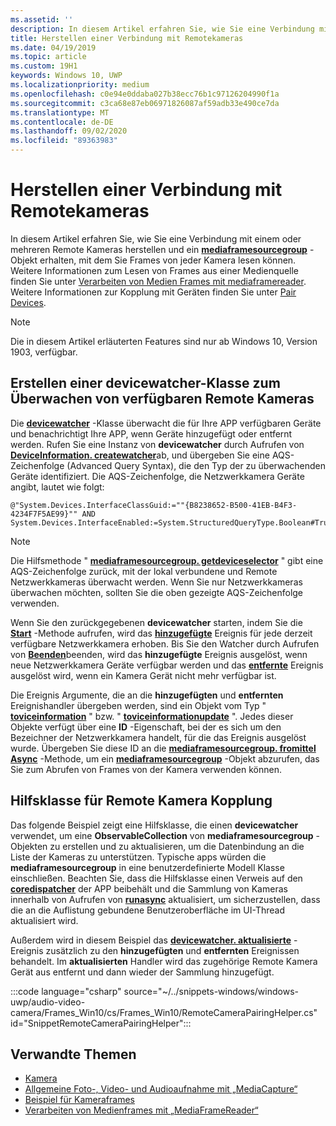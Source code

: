 ```yaml
---
ms.assetid: ''
description: In diesem Artikel erfahren Sie, wie Sie eine Verbindung mit Remote Kameras herstellen und eine mediaframesourcegroup abrufen, um Frames von den einzelnen Kameras abzurufen.
title: Herstellen einer Verbindung mit Remotekameras
ms.date: 04/19/2019
ms.topic: article
ms.custom: 19H1
keywords: Windows 10, UWP
ms.localizationpriority: medium
ms.openlocfilehash: c0e94e0ddaba027b38ecc76b1c97126204990f1a
ms.sourcegitcommit: c3ca68e87eb06971826087af59adb33e490ce7da
ms.translationtype: MT
ms.contentlocale: de-DE
ms.lasthandoff: 09/02/2020
ms.locfileid: "89363983"
---
```

# <a name="connect-to-remote-cameras"></a>Herstellen einer Verbindung mit Remotekameras

In diesem Artikel erfahren Sie, wie Sie eine Verbindung mit einem oder mehreren Remote Kameras herstellen und ein [**mediaframesourcegroup**](/uwp/api/Windows.Media.Capture.Frames.MediaFrameSourceGroup) -Objekt erhalten, mit dem Sie Frames von jeder Kamera lesen können. Weitere Informationen zum Lesen von Frames aus einer Medienquelle finden Sie unter [Verarbeiten von Medien Frames mit mediaframereader](process-media-frames-with-mediaframereader.md). Weitere Informationen zur Kopplung mit Geräten finden Sie unter [Pair Devices](../devices-sensors/pair-devices.md).

> [!NOTE] 
> Die in diesem Artikel erläuterten Features sind nur ab Windows 10, Version 1903, verfügbar.

## <a name="create-a-devicewatcher-class-to-watch-for-available-remote-cameras"></a>Erstellen einer devicewatcher-Klasse zum Überwachen von verfügbaren Remote Kameras

Die [**devicewatcher**](/uwp/api/windows.devices.enumeration.devicewatcher) -Klasse überwacht die für Ihre APP verfügbaren Geräte und benachrichtigt Ihre APP, wenn Geräte hinzugefügt oder entfernt werden. Rufen Sie eine Instanz von **devicewatcher** durch Aufrufen von [**DeviceInformation. createwatcher**](/uwp/api/windows.devices.enumeration.deviceinformation.createwatcher#Windows_Devices_Enumeration_DeviceInformation_CreateWatcher_System_String_)ab, und übergeben Sie eine AQS-Zeichenfolge (Advanced Query Syntax), die den Typ der zu überwachenden Geräte identifiziert. Die AQS-Zeichenfolge, die Netzwerkkamera Geräte angibt, lautet wie folgt:

```
@"System.Devices.InterfaceClassGuid:=""{B8238652-B500-41EB-B4F3-4234F7F5AE99}"" AND System.Devices.InterfaceEnabled:=System.StructuredQueryType.Boolean#True"
```

> [!NOTE] 
> Die Hilfsmethode " [**mediaframesourcegroup. getdeviceselector**](/uwp/api/windows.media.capture.frames.mediaframesourcegroup.getdeviceselector) " gibt eine AQS-Zeichenfolge zurück, mit der lokal verbundene und Remote Netzwerkkameras überwacht werden. Wenn Sie nur Netzwerkkameras überwachen möchten, sollten Sie die oben gezeigte AQS-Zeichenfolge verwenden.


Wenn Sie den zurückgegebenen **devicewatcher** starten, indem Sie die [**Start**](/uwp/api/windows.devices.enumeration.devicewatcher.start) -Methode aufrufen, wird das [**hinzugefügte**](/uwp/api/windows.devices.enumeration.devicewatcher.added) Ereignis für jede derzeit verfügbare Netzwerkkamera erhoben. Bis Sie den Watcher durch Aufrufen von [**Beenden**](/uwp/api/windows.devices.enumeration.devicewatcher.stop)beenden, wird das **hinzugefügte** Ereignis ausgelöst, wenn neue Netzwerkkamera Geräte verfügbar werden und das [**entfernte**](/uwp/api/windows.devices.enumeration.devicewatcher.removed) Ereignis ausgelöst wird, wenn ein Kamera Gerät nicht mehr verfügbar ist.

Die Ereignis Argumente, die an die **hinzugefügten** und **entfernten** Ereignishandler übergeben werden, sind ein Objekt vom Typ " [**toviceinformation**](/uwp/api/Windows.Devices.Enumeration.DeviceInformation) " bzw. " [**toviceinformationupdate**](/uwp/api/windows.devices.enumeration.deviceinformationupdate) ". Jedes dieser Objekte verfügt über eine **ID** -Eigenschaft, bei der es sich um den Bezeichner der Netzwerkkamera handelt, für die das Ereignis ausgelöst wurde. Übergeben Sie diese ID an die [**mediaframesourcegroup. fromittel Async**](/uwp/api/windows.media.capture.frames.mediaframesourcegroup.fromidasync) -Methode, um ein [**mediaframesourcegroup**](/uwp/api/windows.media.capture.frames.mediaframesourcegroup.fromidasync) -Objekt abzurufen, das Sie zum Abrufen von Frames von der Kamera verwenden können.

## <a name="remote-camera-pairing-helper-class"></a>Hilfsklasse für Remote Kamera Kopplung

Das folgende Beispiel zeigt eine Hilfsklasse, die einen **devicewatcher** verwendet, um eine **ObservableCollection** von **mediaframesourcegroup** -Objekten zu erstellen und zu aktualisieren, um die Datenbindung an die Liste der Kameras zu unterstützen. Typische apps würden die **mediaframesourcegroup** in eine benutzerdefinierte Modell Klasse einschließen. Beachten Sie, dass die Hilfsklasse einen Verweis auf den [**coredispatcher**](/uwp/api/Windows.UI.Core.CoreDispatcher) der APP beibehält und die Sammlung von Kameras innerhalb von Aufrufen von [**runasync**](/uwp/api/windows.ui.core.coredispatcher.runasync) aktualisiert, um sicherzustellen, dass die an die Auflistung gebundene Benutzeroberfläche im UI-Thread aktualisiert wird.

Außerdem wird in diesem Beispiel das [**devicewatcher. aktualisierte**](/uwp/api/windows.devices.enumeration.devicewatcher.updated) -Ereignis zusätzlich zu den **hinzugefügten** und **entfernten** Ereignissen behandelt. Im **aktualisierten** Handler wird das zugehörige Remote Kamera Gerät aus entfernt und dann wieder der Sammlung hinzugefügt.

:::code language="csharp" source="~/../snippets-windows/windows-uwp/audio-video-camera/Frames_Win10/cs/Frames_Win10/RemoteCameraPairingHelper.cs" id="SnippetRemoteCameraPairingHelper":::


## <a name="related-topics"></a>Verwandte Themen

* [Kamera](camera.md)
* [Allgemeine Foto-, Video- und Audioaufnahme mit „MediaCapture“](basic-photo-video-and-audio-capture-with-MediaCapture.md)
* [Beispiel für Kameraframes](https://github.com/Microsoft/Windows-universal-samples/tree/master/Samples/CameraFrames)
* [Verarbeiten von Medienframes mit „MediaFrameReader“](process-media-frames-with-mediaframereader.md)
 

 
